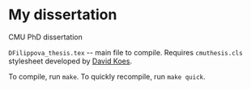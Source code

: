 # My dissertation
CMU PhD dissertation

`DFilippova_thesis.tex` -- main file to compile. Requires `cmuthesis.cls` stylesheet developed by [David Koes](https://www.cs.cmu.edu/~wklieber/cmu-thesis-template.html).

To compile, run `make`. To quickly recompile, run `make quick`.
